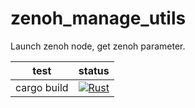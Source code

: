 # zenoh_manage_utils
Launch zenoh node, get zenoh parameter.

|test|status|
|:--:|:--:|
|cargo build|[![Rust](https://github.com/PureRustRobot/zenoh_manager/actions/workflows/rust.yml/badge.svg)](https://github.com/PureRustRobot/zenoh_manager/actions/workflows/rust.yml)|
